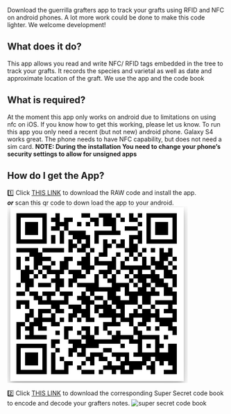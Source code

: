 Download the guerrilla grafters app to track your grafts using RFID and NFC on android phones.
A lot more work could be done to make this code lighter. We welcome development!

## What does it do?
This app allows you read and write NFC/ RFID tags embedded in the tree to track your grafts. It records the species and varietal as well as date and approximate location of the graft. We use the app and the code book

## What is required?
At the moment this app only works on android due to limitations on using nfc on iOS. If you know how to get this working, please let us know.  To run this app you only need a recent (but not new) android phone.  Galaxy S4 works great. The phone needs to have NFC capability, but does not need a sim card. 
__NOTE: During the installation You need to change your phone’s security settings to allow for unsigned apps__

## How do I get the App?
:one: Click [THIS LINK](https://github.com/guerrillagrafters/app/blob/master/GuerrillaGrafterApp.apk?raw=true) to download the RAW code and install the app.  
 ___or___
 scan this qr code to down load the app to your android.
<img src="ggapp.png" style="display: block; size:50%;botder:1px solid red;" alt="scan this qr code to download the raw file and install the app">


:two: Click [THIS LINK](http://beforebefore.net/GG_code_bookv2.pdf) to download the corresponding Super Secret code book to encode and decode your grafters notes. 
 ![super secret code book](http://www.guerrillagrafters.org/wp-content/uploads/2017/06/codebook.png)



